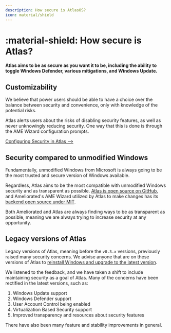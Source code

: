 ```yaml
---
description: How secure is AtlasOS?
icon: material/shield
---
```


# :material-shield: How secure is Atlas?

**Atlas aims to be as secure as you want it to be, including the ability to toggle Windows Defender, various mitigations, and Windows Update.**

## Customizability

We believe that power users should be able to have a choice over the balance between security and convenience, only with knowledge of the potential risks.

Atlas alerts users about the risks of disabling security features, as well as never unknowingly reducing security. One way that this is done is through the AME Wizard configuration prompts.

[Configuring Security in Atlas -->](../getting-started/post-installation/atlas-folder/security.md)

## Security compared to unmodified Windows

Fundamentally, unmodified Windows from Microsoft is always going to be the most trusted and secure version of Windows available.

Regardless, Atlas aims to be the most compatible with unmodified Windows security and as transparent as possible. [Atlas is open source on GitHub](https://github.com/Atlas-OS/Atlas), and Ameliorated's AME Wizard utilized by Atlas to make changes has its [backend open source under MIT](https://git.ameliorated.info/Styris/trusted-uninstaller-cli).

Both Ameliorated and Atlas are always finding ways to be as transparent as possible, meaning we are always trying to increase security at any opportunity.

## Legacy versions of Atlas

Legacy versions of Atlas, meaning before the `v0.3.x` versions, previously raised many security concerns. We advise anyone that are on these versions of Atlas to [reinstall Windows and upgrade to the latest version](../getting-started/installation.md).

We listened to the feedback, and we have taken a shift to include maintaining security as a goal of Atlas. Many of the concerns have been rectified in the latest versions, such as:

1. Windows Update support
1. Windows Defender support
1. User Account Control being enabled
1. Virtualization Based Security support
1. Improved transparency and resources about security features

There have also been many feature and stability improvements in general.
